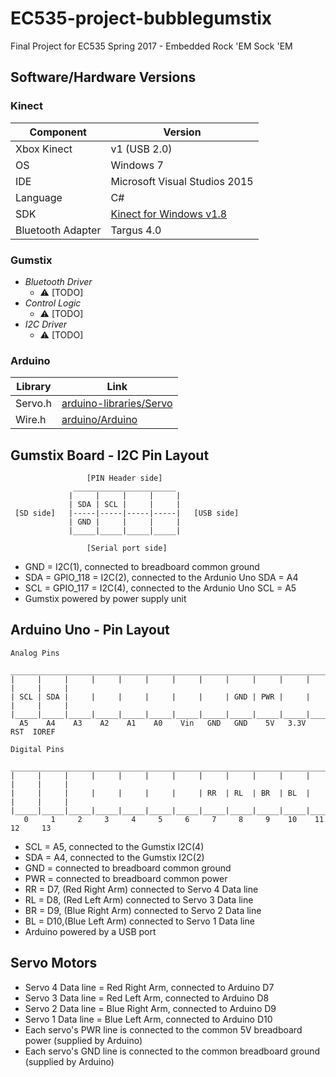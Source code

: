 # EC535-project-bubblegumstix
Final Project for EC535 Spring 2017 - Embedded Rock 'EM Sock 'EM

## Software/Hardware Versions
### Kinect
Component           |    Version
------------------- | -------------
Xbox Kinect         |   v1 (USB 2.0)
OS                  |   Windows 7
IDE                 |   Microsoft Visual Studios 2015
Language            |   C#
SDK                 |   [Kinect for Windows v1.8](https://www.microsoft.com/en-us/download/details.aspx?id=40278)
Bluetooth Adapter   |   Targus 4.0

### Gumstix
* _Bluetooth Driver_
  * :warning: [TODO] 
* _Control Logic_ 
  * :warning: [TODO] 
* _I2C Driver_
  * :warning: [TODO] 
  
### Arduino
Library      |    Link
------------ | -------------
Servo.h      |   [arduino-libraries/Servo](https://github.com/arduino-libraries/Servo)
Wire.h       |   [arduino/Arduino](https://github.com/arduino/Arduino/tree/master/hardware/arduino/avr/libraries/Wire)

## Gumstix Board - I2C Pin Layout

```
                 [PIN Header side]
              _______________________
             |     |     |     |     |
             | SDA | SCL |     |     |
 [SD side]   |-----|-----|-----|-----|   [USB side]
             | GND |     |     |     |
             |_____|_____|_____|_____|
             
                 [Serial port side]

```

- GND = I2C(1), connected to breadboard common ground
- SDA = GPIO_118 = I2C(2), connected to the Ardunio Uno SDA = A4
- SCL = GPIO_117 = I2C(4), connected to the Ardunio Uno SCL = A5
- Gumstix powered by power supply unit


## Arduino Uno - Pin Layout

```
Analog Pins 
 ___________________________________________________________________________________
|     |     |     |     |     |     |     |     |     |     |     |     |     |     |
| SCL | SDA |     |     |     |     |     |     | GND | PWR |     |     |     |     |
|_____|_____|_____|_____|_____|_____|_____|_____|_____|_____|_____|_____|_____|_____|
  A5    A4    A3    A2    A1    A0    Vin   GND   GND    5V   3.3V  RST  IOREF

Digital Pins
 ___________________________________________________________________________________
|     |     |     |     |     |     |     |     |     |     |     |     |     |     |
|     |     |     |     |     |     |     | RR  | RL  | BR  | BL  |     |     |     |
|_____|_____|_____|_____|_____|_____|_____|_____|_____|_____|_____|_____|_____|_____|
   0     1     2     3     4     5     6     7     8     9    10    11    12     13

```

- SCL = A5, connected to the Gumstix I2C(4)
- SDA = A4, connected to the Gumstix I2C(2)
- GND = connected to breadboard common ground
- PWR = connected to breadboard common power
- RR  = D7, (Red Right Arm)  connected to Servo 4 Data line
- RL  = D8, (Red Left Arm)   connected to Servo 3 Data line
- BR  = D9, (Blue Right Arm) connected to Servo 2 Data line
- BL  = D10,(Blue Left Arm)  connected to Servo 1 Data line
- Arduino powered by a USB port

## Servo Motors

- Servo 4 Data line = Red Right Arm,  connected to Arduino D7
- Servo 3 Data line = Red Left Arm,   connected to Arduino D8
- Servo 2 Data line = Blue Right Arm, connected to Arduino D9
- Servo 1 Data line = Blue Left Arm,  connected to Arduino D10
- Each servo's PWR line is connected to the common 5V breadboard power (supplied by Arduino)
- Each servo's GND line is connected to the common breadboard ground (supplied by Arduino)

